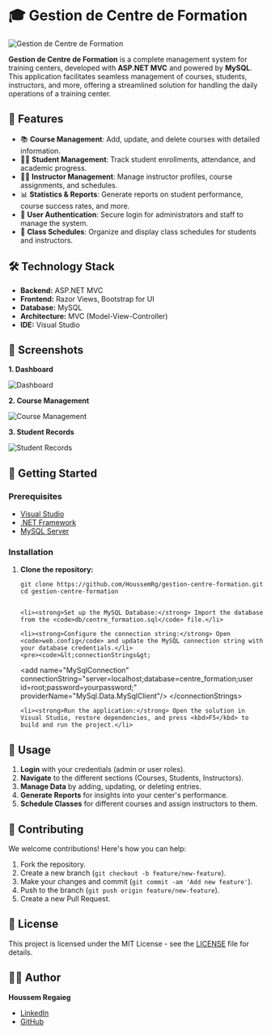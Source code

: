 <h1>🎓 Gestion de Centre de Formation</h1>

<p>
    <img src="https://cdn-icons-png.flaticon.com/512/1042/1042397.png" alt="Gestion de Centre de Formation"> <!-- Add your project banner or logo image here -->
</p>

<p>
    <strong>Gestion de Centre de Formation</strong> is a complete management system for training centers, developed with <strong>ASP.NET MVC</strong> and powered by <strong>MySQL</strong>. This application facilitates seamless management of courses, students, instructors, and more, offering a streamlined solution for handling the daily operations of a training center.
</p>

<h2>🌟 Features</h2>
<ul>
    <li>📚 <strong>Course Management</strong>: Add, update, and delete courses with detailed information.</li>
    <li>👩‍🎓 <strong>Student Management</strong>: Track student enrollments, attendance, and academic progress.</li>
    <li>👨‍🏫 <strong>Instructor Management</strong>: Manage instructor profiles, course assignments, and schedules.</li>
    <li>📊 <strong>Statistics & Reports</strong>: Generate reports on student performance, course success rates, and more.</li>
    <li>🔐 <strong>User Authentication</strong>: Secure login for administrators and staff to manage the system.</li>
    <li>📅 <strong>Class Schedules</strong>: Organize and display class schedules for students and instructors.</li>
</ul>

<h2>🛠️ Technology Stack</h2>
<ul>
    <li><strong>Backend:</strong> ASP.NET MVC</li>
    <li><strong>Frontend:</strong> Razor Views, Bootstrap for UI</li>
    <li><strong>Database:</strong> MySQL</li>
    <li><strong>Architecture:</strong> MVC (Model-View-Controller)</li>
    <li><strong>IDE:</strong> Visual Studio</li>
</ul>

<h2>📸 Screenshots</h2>

<p><strong>1. Dashboard</strong></p>
<p><img src="https://example.com/screenshot-dashboard.png" alt="Dashboard"></p>

<p><strong>2. Course Management</strong></p>
<p><img src="https://example.com/screenshot-course-management.png" alt="Course Management"></p>

<p><strong>3. Student Records</strong></p>
<p><img src="https://example.com/screenshot-student-records.png" alt="Student Records"></p>

<h2>🚀 Getting Started</h2>

<h3>Prerequisites</h3>
<ul>
    <li><a href="https://visualstudio.microsoft.com/">Visual Studio</a></li>
    <li><a href="https://dotnet.microsoft.com/download/dotnet-framework">.NET Framework</a></li>
    <li><a href="https://dev.mysql.com/downloads/installer/">MySQL Server</a></li>
</ul>

<h3>Installation</h3>
<ol>
    <li><strong>Clone the repository:</strong></li>
    <pre><code>git clone https://github.com/HoussemRg/gestion-centre-formation.git
cd gestion-centre-formation
    </code></pre>
    
    <li><strong>Set up the MySQL Database:</strong> Import the database from the <code>db/centre_formation.sql</code> file.</li>
    
    <li><strong>Configure the connection string:</strong> Open <code>web.config</code> and update the MySQL connection string with your database credentials.</li>
    <pre><code>&lt;connectionStrings&gt;
   &lt;add name="MySqlConnection" connectionString="server=localhost;database=centre_formation;user id=root;password=yourpassword;" providerName="MySql.Data.MySqlClient"/&gt;
&lt;/connectionStrings&gt;
    </code></pre>
    
    <li><strong>Run the application:</strong> Open the solution in Visual Studio, restore dependencies, and press <kbd>F5</kbd> to build and run the project.</li>
</ol>

<h2>🎯 Usage</h2>
<ol>
    <li><strong>Login</strong> with your credentials (admin or user roles).</li>
    <li><strong>Navigate</strong> to the different sections (Courses, Students, Instructors).</li>
    <li><strong>Manage Data</strong> by adding, updating, or deleting entries.</li>
    <li><strong>Generate Reports</strong> for insights into your center's performance.</li>
    <li><strong>Schedule Classes</strong> for different courses and assign instructors to them.</li>
</ol>

<h2>🤝 Contributing</h2>
<p>We welcome contributions! Here's how you can help:</p>
<ol>
    <li>Fork the repository.</li>
    <li>Create a new branch (<code>git checkout -b feature/new-feature</code>).</li>
    <li>Make your changes and commit (<code>git commit -am 'Add new feature'</code>).</li>
    <li>Push to the branch (<code>git push origin feature/new-feature</code>).</li>
    <li>Create a new Pull Request.</li>
</ol>

<h2>📄 License</h2>
<p>This project is licensed under the MIT License - see the <a href="LICENSE">LICENSE</a> file for details.</p>

<h2>👨‍💻 Author</h2>
<p><strong>Houssem Regaieg</strong></p>
<ul>
    <li><a href="https://www.linkedin.com/in/houssem-regaieg-589526258/">LinkedIn</a></li>
    <li><a href="https://github.com/HoussemRg">GitHub</a></li>
</ul>

